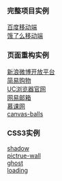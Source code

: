 ### 完整项目实例
[百度移动端][11]  
[饿了么移动端][12]  


### 页面重构实例
[新浪微博开放平台][1]  
[简易购物][2]  
[UC浏览器官网][3]  
[网易邮箱][4]  
[慕课网][5]  
[canvas-balls][6]  

### CSS3实例
[shadow][7]  
[pictrue-wall][8]  
[ghost][9]  
[loading][10]  



[1]:https://pinkyqiu.github.io/practice/sinaweibo
[2]:https://pinkyqiu.github.io/practice/taobao
[3]:https://pinkyqiu.github.io/practice/uc
[4]:https://pinkyqiu.github.io/practice/wangyiform
[5]:https://pinkyqiu.github.io/practice/muke
[6]:https://pinkyqiu.github.io/practice/canvas-balls

[7]:https://pinkyqiu.github.io/practice/css3/shadow
[8]:https://pinkyqiu.github.io/practice/css3/pictrue-wall
[9]:https://pinkyqiu.github.io/practice/css3/ghost
[10]:https://pinkyqiu.github.io/practice/css3/loading

[11]:https://pinkyqiu.github.io/baidu-vue
[12]:https://pinkyqiu.github.io/Eleme-vue


